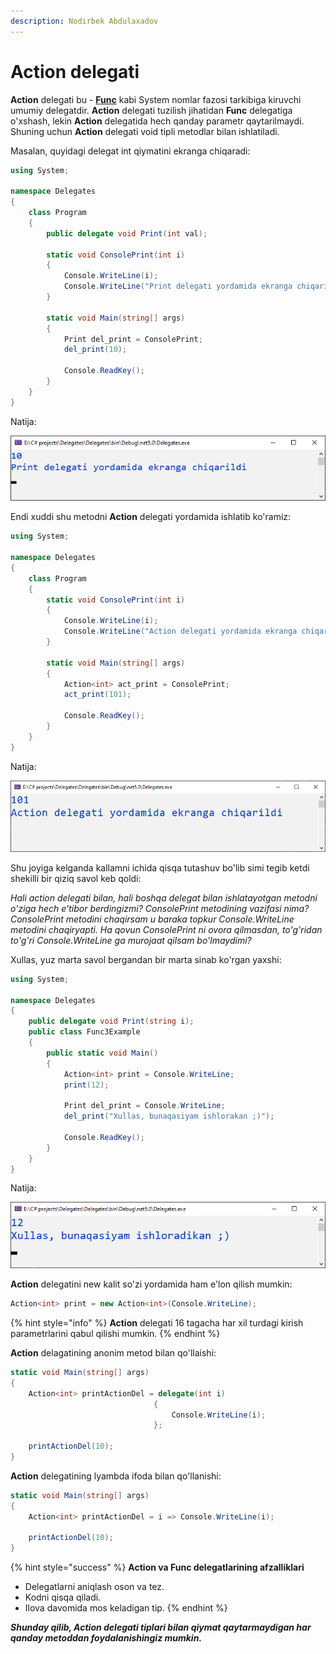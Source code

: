 ```yaml
---
description: Nodirbek Abdulaxadov
---
```


# Action delegati

**Action** delegati bu - [**Func**](https://docs.dot-net.uz/c-.net/basic/yuqori-daraja/delegatlar/func-delegati) kabi System nomlar fazosi tarkibiga kiruvchi umumiy delegatdir.
**Action** delegati tuzilish jihatidan **Func** delegatiga o'xshash, lekin **Action** delegatida hech qanday parametr qaytarilmaydi. Shuning uchun **Action** delegati void tipli metodlar bilan ishlatiladi.

Masalan, quyidagi delegat int qiymatini ekranga chiqaradi:

```csharp
using System;

namespace Delegates
{
    class Program
    {
        public delegate void Print(int val);

        static void ConsolePrint(int i)
        {
            Console.WriteLine(i);
            Console.WriteLine("Print delegati yordamida ekranga chiqarildi");
        }

        static void Main(string[] args)
        {
            Print del_print = ConsolePrint;
            del_print(10);

            Console.ReadKey();
        }
    }
}
```

Natija:

![](../../../../.gitbook/assets/action1.png)

Endi xuddi shu metodni **Action** delegati yordamida ishlatib ko'ramiz:

```csharp
using System;

namespace Delegates
{
    class Program
    {
        static void ConsolePrint(int i)
        {
            Console.WriteLine(i);
            Console.WriteLine("Action delegati yordamida ekranga chiqarildi");
        }

        static void Main(string[] args)
        {
            Action<int> act_print = ConsolePrint;
            act_print(101);

            Console.ReadKey();
        }
    }
}
```

Natija:

![](../../../../.gitbook/assets/action2.png)

Shu joyiga kelganda kallamni ichida qisqa tutashuv bo'lib simi tegib ketdi shekilli bir qiziq savol keb qoldi:

_Hali action delegati bilan, hali boshqa delegat bilan ishlatayotgan metodni o'ziga hech e'tibor berdingizmi? ConsolePrint metodining vazifasi nima? ConsolePrint metodini chaqirsam u baraka topkur Console.WriteLine metodini chaqiryapti. Ha qovun ConsolePrint ni ovora qilmasdan, to'g'ridan to'g'ri Console.WriteLine ga murojaat qilsam bo'lmaydimi?_

Xullas, yuz marta savol bergandan bir marta sinab ko'rgan yaxshi:

```csharp
using System;

namespace Delegates
{
    public delegate void Print(string i);
    public class Func3Example
    {
        public static void Main()
        {          
            Action<int> print = Console.WriteLine;
            print(12);

            Print del_print = Console.WriteLine;
            del_print("Xullas, bunaqasiyam ishlorakan ;)");

            Console.ReadKey();
        }
    }
}
```

Natija:

![](../../../../.gitbook/assets/action3.png)

**Action** delegatini new kalit so'zi yordamida ham e'lon qilish mumkin:

```csharp
Action<int> print = new Action<int>(Console.WriteLine);
```

{% hint style="info" %}
**Action** delegati 16 tagacha har xil turdagi kirish parametrlarini qabul qilishi mumkin.
{% endhint %}

**Action** delagatining anonim metod bilan qo'llaishi:

```csharp
static void Main(string[] args)
{
    Action<int> printActionDel = delegate(int i)
                                {
                                    Console.WriteLine(i);
                                };

    printActionDel(10);
}
```

**Action** delegatining lyambda ifoda bilan qo'llanishi:

```csharp
static void Main(string[] args)
{
    Action<int> printActionDel = i => Console.WriteLine(i);
       
    printActionDel(10);
}
```

{% hint style="success" %}
**Action va Func delegatlarining afzalliklari**
* Delegatlarni aniqlash oson va tez.
* Kodni qisqa qiladi.
* Ilova davomida mos keladigan tip.
{% endhint %}

_**Shunday qilib, Action delegati tiplari bilan qiymat qaytarmaydigan har qanday metoddan foydalanishingiz mumkin.**_
